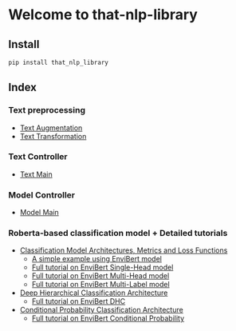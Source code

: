# Welcome to that-nlp-library

<!-- WARNING: THIS FILE WAS AUTOGENERATED! DO NOT EDIT! -->

## Install

``` sh
pip install that_nlp_library
```

## Index

### Text preprocessing

- [Text
  Augmentation](https://anhquan0412.github.io/that-nlp-library/text_augmentation.html)
- [Text
  Transformation](https://anhquan0412.github.io/that-nlp-library/text_transformation.html)

### Text Controller

- [Text
  Main](https://anhquan0412.github.io/that-nlp-library/text_main.html)

### Model Controller

- [Model
  Main](https://anhquan0412.github.io/that-nlp-library/model_main.html)

### Roberta-based classification model + Detailed tutorials

- [Classification Model Architectures, Metrics and Loss
  Functions](https://anhquan0412.github.io/that-nlp-library/models.classifiers.html)
  - [A simple example using EnviBert
    model](https://anhquan0412.github.io/that-nlp-library/model_main_envibert.html)
  - [Full tutorial on EnviBert Single-Head
    model](https://anhquan0412.github.io/that-nlp-library/model_main_envibert_singlehead.html)
  - [Full tutorial on EnviBert Multi-Head
    model](https://anhquan0412.github.io/that-nlp-library/model_main_envibert_multihead.html)
  - [Full tutorial on EnviBert Multi-Label
    model](https://anhquan0412.github.io/that-nlp-library/model_main_envibert_multilabel.html)
- [Deep Hierarchical Classification
  Architecture](https://anhquan0412.github.io/that-nlp-library/models.deep_hierarchical_classifiers.html)
  - [Full tutorial on EnviBert
    DHC](https://anhquan0412.github.io/that-nlp-library/model_main_envibert_dhc.html)
- [Conditional Probability Classification
  Architecture](https://anhquan0412.github.io/that-nlp-library/models.conditional_prob_classifiers.html)
  - [Full tutorial on EnviBert Conditional
    Probability](https://anhquan0412.github.io/that-nlp-library/model_main_envibert_conditional_prob.html)
